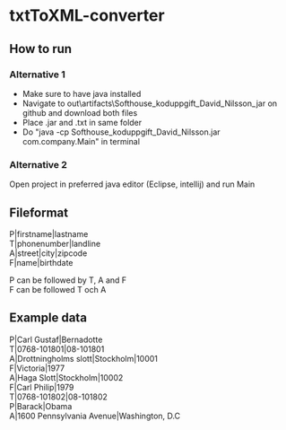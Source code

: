 # txtToXML-converter

## How to run
### Alternative 1
<ul>
 <li>Make sure to have java installed</li>
 <li>Navigate to out\artifacts\Softhouse_koduppgift_David_Nilsson_jar on github and download both files</li>
 <li>Place .jar and .txt in same folder</li>
 <li>Do "java -cp Softhouse_koduppgift_David_Nilsson.jar com.company.Main" in terminal</li>
</ul>

### Alternative 2
Open project in preferred java editor (Eclipse, intellij) and run Main
 
## Fileformat<br/>
P|firstname|lastname<br/>
T|phonenumber|landline<br/>
A|street|city|zipcode<br/>
F|name|birthdate<br/>

P can be followed by T, A and F<br/>
F can be followed T och A<br/>

## Example data<br/>
P|Carl Gustaf|Bernadotte<br/>
T|0768-101801|08-101801<br/>
A|Drottningholms slott|Stockholm|10001<br/>
F|Victoria|1977<br/>
A|Haga Slott|Stockholm|10002<br/>
F|Carl Philip|1979<br/>
T|0768-101802|08-101802<br/>
P|Barack|Obama<br/>
A|1600 Pennsylvania Avenue|Washington, D.C<br/>
